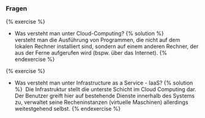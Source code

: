 ﻿### Fragen

{% exercise %}
* Was versteht man unter Cloud-Computing?
{% solution %}    
versteht man die Ausführung von Programmen, die nicht auf dem lokalen Rechner installiert sind, sondern auf einem anderen Rechner, der aus der Ferne aufgerufen wird (bspw. über das Internet).
{% endexercise %}

{% exercise %}
* Was versteht man unter Infrastructure as a Service - IaaS?
{% solution %}
	 Die Infrastruktur stellt die unterste Schicht im Cloud Computing dar. Der Benutzer greift hier auf bestehende Dienste innerhalb des Systems zu, verwaltet seine Recheninstanzen (virtuelle Maschinen) allerdings weitestgehend selbst.
{% endexercise %}